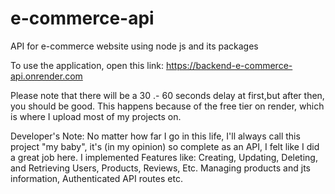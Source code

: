 # e-commerce-api
 API for e-commerce website using node js and its packages

To use the application, open this link: https://backend-e-commerce-api.onrender.com

Please note that there will be a 30 .- 60 seconds delay at first,but after then, you should be good. This happens because of the free tier on render, which is where I upload most of my projects on.

Developer's Note: No matter how far I go in this life, I'll always call this project "my baby", it's (in my opinion) so complete as an API, I felt like I did a great job here. I implemented Features like: Creating, Updating, Deleting, and Retrieving Users, Products, Reviews, Etc. Managing products and jts information, Authenticated API routes etc.
